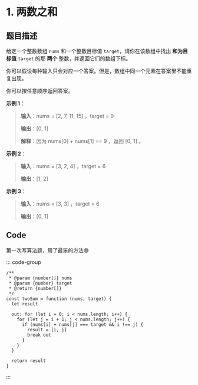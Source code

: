# 1. 两数之和 <Badge type="info" text="简单" /> <Badge type="tip" text="2024-05-31" />

## 题目描述

给定一个整数数组 `nums` 和一个整数目标值 `target`，请你在该数组中找出 **和为目标值** `target` 的那 **两个**
整数，并返回它们的数组下标。

你可以假设每种输入只会对应一个答案。但是，数组中同一个元素在答案里不能重复出现。

你可以按任意顺序返回答案。

**示例 1**：

> **输入**：nums = [2, 7, 11, 15] ，target = 9
>
> **输出**：[0, 1]
>
> **解释**：因为 nums[0] + nums[1] == 9 ，返回 [0, 1] 。

**示例 2**：

> **输入**：nums = [3, 2, 4] ，target = 6
>
> **输出**：[1, 2]

**示例 3**：

> **输入**：nums = [3, 3] ，target = 6
>
> **输出**：[0, 1]

## Code

第一次写算法题，用了最笨的方法😅

::: code-group

```TS
/**
 * @param {number[]} nums
 * @param {number} target
 * @return {number[]}
 */
const twoSum = function (nums, target) {
  let result
  
  out: for (let i = 0; i < nums.length; i++) {
    for (let j = i + 1; j < nums.length; j++) {
      if (nums[i] + nums[j] === target && i !== j) {
        result = [i, j]
        break out
      }
    }
  }
  
  return result
}
```

:::
